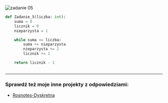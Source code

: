 <picture>
  <source srcset="../../srt/zbior_zadan/05.png" media="(prefers-color-scheme: light)">
  <source srcset="../../srt/zbior_zadan/black_05.png" media="(prefers-color-scheme: dark)">
  <img src="../../srt/zbior_zadan/black_05.png" alt="zadanie 05">
</picture>

```python
def Zadanie_5(liczba: int):
    suma = 0
    licznik = 0
    nieparzysta = 1

    while suma <= liczba:
        suma += nieparzysta
        nieparzysta += 2
        licznik += 1

    return licznik - 1



```

---
### Sprawdź też moje inne projekty z odpowiedziami:
- [Rosnotes-Dyskretna](https://github.com/kamilGie/Rosnotes-Dyskretna)
